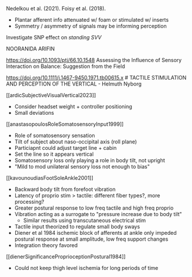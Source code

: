 Nedelkou et al. (2021). Foisy et al. (2018).
- Plantar afferent info attenuated w/ foam or stimulated w/ inserts
- Symmetry / asymmetry of signals may be informing perception

Investigate SNP effect on *standing SVV*

  
NOORANIDA ARIFIN

https://doi.org/10.1093/ptj/66.10.1548 Assessing the Influence of Sensory Interaction on Balance: Suggestion from the Field


https://doi.org/10.1111/j.1467-9450.1971.tb00615.x # TACTILE STIMULATION AND PERCEPTION OF THE VERTICAL - Helmuth Nyborg


[[ardicSubjectiveVisualVertical2023]]
- Consider headset weight + controller positioning 
- Small deviations 

[[anastasopoulosRoleSomatosensoryInput1999]]
- Role of somatosensory sensation 
- Tilt of subject about naso-occipital axis (roll plane)
- Particiapnt could adjust target line + cabin
- Set the line so it appears vertical 
- Somatosensory loss only playing a role in body tilt, not upright 
- "Mild to mod unilateral sensory loss not enough to bias" 


[[kavounoudiasFootSoleAnkle2001]]
- Backward body tilt from forefoot vibration 
- Latency of proprio stim > tactile: different fiber types?, more processing?
- Greater postural response to low freq tactile and high freq proprio 
- Vibration acting as a surrogate to "pressure increase due to body tilt"
	- Similar results using transcutaneous electrical stim
- Tactile input theorized to regulate small body sways
- Diener et al 1984 ischemic block of afferents at ankle only impeded postural response at small amplitude, low freq support changes
- Integration theory favored 

[[dienerSignificanceProprioceptionPostural1984]]
- Could not keep thigh level ischemia for long periods of time
